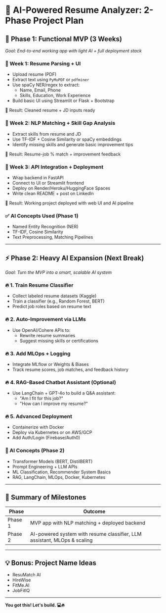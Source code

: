 
# 🎯 AI-Powered Resume Analyzer: 2-Phase Project Plan

## 🚀 Phase 1: Functional MVP (3 Weeks)
*Goal: End-to-end working app with light AI + full deployment stack*

### 📅 Week 1: Resume Parsing + UI
- Upload resume (PDF)
- Extract text using `PyMuPDF` or `pdfminer`
- Use spaCy NER/regex to extract:
  - Name, Email, Phone
  - Skills, Education, Work Experience
- Build basic UI using Streamlit or Flask + Bootstrap

🎯 Result: Cleaned resume + JD inputs ready

### 📅 Week 2: NLP Matching + Skill Gap Analysis
- Extract skills from resume and JD
- Use TF-IDF + Cosine Similarity or spaCy embeddings
- Identify missing skills and generate basic improvement tips

🎯 Result: Resume-job % match + improvement feedback

### 📅 Week 3: API Integration + Deployment
- Wrap backend in FastAPI
- Connect to UI or Streamlit frontend
- Deploy on Render/Heroku/HuggingFace Spaces
- Write clean README + post on LinkedIn

🎯 Result: Working project deployed with web UI and AI pipeline

### ✅ AI Concepts Used (Phase 1)
- Named Entity Recognition (NER)
- TF-IDF, Cosine Similarity
- Text Preprocessing, Matching Pipelines

---

## ⚡ Phase 2: Heavy AI Expansion (Next Break)
*Goal: Turn the MVP into a smart, scalable AI system*

### 🔥 1. Train Resume Classifier
- Collect labeled resume datasets (Kaggle)
- Train a classifier (e.g., Random Forest, BERT)
- Predict job roles based on resume text

### 🔥 2. Auto-Improvement via LLMs
- Use OpenAI/Cohere APIs to:
  - Rewrite resume summaries
  - Suggest missing skills or certifications

### 🔥 3. Add MLOps + Logging
- Integrate MLflow or Weights & Biases
- Track resume scores, job matches, and feedback history

### 🔥 4. RAG-Based Chatbot Assistant (Optional)
- Use LangChain + GPT-4o to build a Q&A assistant:
  - "Am I fit for this job?"
  - "How can I improve my resume?"

### 🔥 5. Advanced Deployment
- Containerize with Docker
- Deploy via Kubernetes or on AWS/GCP
- Add Auth/Login (Firebase/Auth0)

### 🧠 AI Concepts (Phase 2)
- Transformer Models (BERT, DistilBERT)
- Prompt Engineering + LLM APIs
- ML Classification, Recommender System Basics
- RAG, LangChain, MLOps, Docker, Kubernetes

---

## 📌 Summary of Milestones

| Phase | Outcome |
|-------|---------|
| Phase 1 | MVP app with NLP matching + deployed backend |
| Phase 2 | AI-powered system with resume classifier, LLM assistant, MLOps & scaling |

---

## 💡 Bonus: Project Name Ideas
- ResuMatch AI
- HireWise
- FitMe.AI
- JobFitIQ

---

**You got this! Let's build. 💻🔥**
